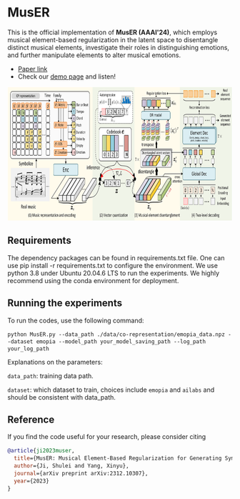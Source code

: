 # MusER
This is the official implementation of **MusER (AAAI'24)**, which employs musical element-based regularization in the latent space to disentangle distinct musical elements, investigate their roles in distinguishing emotions, and further manipulate elements to alter musical emotions.
- [Paper link](https://arxiv.org/abs/2312.10307)
- Check our [demo page](https://tayjsl97.github.io/demos/aaai) and listen!<br>

<img src="img/MusER.png" width="770" height="300" alt="model"/>

## Requirements
The dependency packages can be found in requirements.txt file. One can use pip install -r requirements.txt to configure the environment. We use python 3.8 under Ubuntu 20.04.6 LTS to run the experiments. We highly recommend using the conda environment for deployment.

## Running the experiments
To run the codes, use the following command:
```{sh}
python MusER.py --data_path ./data/co-representation/emopia_data.npz --dataset emopia --model_path your_model_saving_path --log_path your_log_path 
```
Explanations on the parameters:

`data_path`: training data path.

`dataset`: which dataset to train, choices include `emopia` and `ailabs` and should be consistent with data_path.

## Reference
If you find the code useful for your research, please consider citing
```bib
@article{ji2023muser,
  title={MusER: Musical Element-Based Regularization for Generating Symbolic Music with Emotion},
  author={Ji, Shulei and Yang, Xinyu},
  journal={arXiv preprint arXiv:2312.10307},
  year={2023}
}
```


